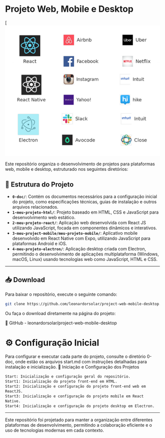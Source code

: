 # Projeto Web, Mobile e Desktop

[![GitHub](./0-doc/projeto.png)

Este repositório organiza o desenvolvimento de projetos para plataformas web, mobile e desktop, estruturado nos seguintes diretórios:

## 📂 Estrutura do Projeto

-   **`0-doc/`**: Contém os documentos necessários para a configuração inicial do projeto, como especificações técnicas, guias de instalação e outros arquivos relacionados.
-   **`1-meu-projeto-html/`**: Projeto baseado em HTML, CSS e JavaScript para desenvolvimento web estático.
-   **`2-meu-projeto-react/`**: Aplicação web desenvolvida com React JS utilizando JavaScript, focada em componentes dinâmicos e interativos.
-   **`3-meu-project-mobile/meu-projeto-mobile/`**: Aplicativo mobile desenvolvido em React Native com Expo, utilizando JavaScript para plataformas Android e iOS.
-   **`4-meu-projeto-electron/`**: Aplicação desktop criada com Electron, permitindo o desenvolvimento de aplicações multiplataforma (Windows, macOS, Linux) usando tecnologias web como JavaScript, HTML e CSS.

---

## 📥 Download

Para baixar o repositório, execute o seguinte comando:

```sh
git clone https://github.com/leonardorsolar/project-web-mobile-desktop.git
```

Ou faça o download diretamente na página do projeto:

🔗 GitHub - leonardorsolar/project-web-mobile-desktop

# ⚙️ Configuração Inicial

Para configurar e executar cada parte do projeto, consulte o diretório 0-doc, onde estão os arquivos start.md com instruções detalhadas para instalação e inicialização.
🔹 Iniciação e Configuração dos Projetos

    Start: Inicialização e configuração geral do repositório.
    Start1: Inicialização do projeto front-end em HTML.
    Start2: Inicialização e configuração do projeto front-end web em ReactJS.
    Start3: Inicialização e configuração do projeto mobile em React Native.
    Start4: Inicialização e configuração do projeto desktop em Electron.

---

Este repositório foi projetado para manter a organização entre diferentes plataformas de desenvolvimento, permitindo a colaboração eficiente e o uso de tecnologias modernas em cada contexto.

```

```
